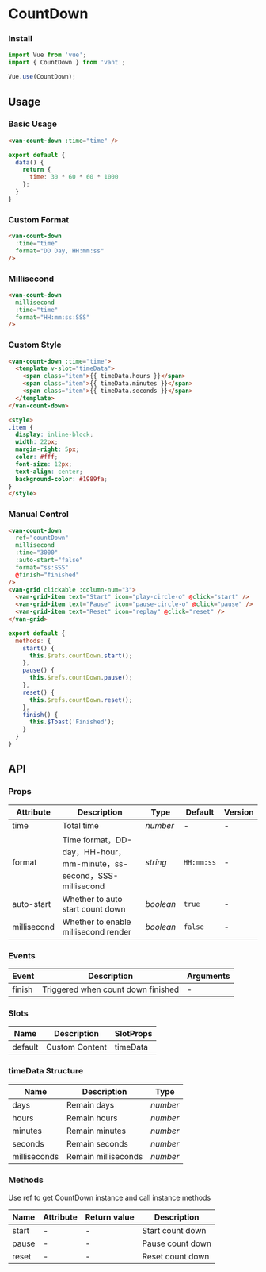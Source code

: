 # CountDown

### Install

``` javascript
import Vue from 'vue';
import { CountDown } from 'vant';

Vue.use(CountDown);
```

## Usage

### Basic Usage

```html
<van-count-down :time="time" />
```

```js
export default {
  data() {
    return {
      time: 30 * 60 * 60 * 1000
    };
  }
}
```

### Custom Format

```html
<van-count-down
  :time="time"
  format="DD Day, HH:mm:ss"
/>
```

### Millisecond

```html
<van-count-down
  millisecond
  :time="time"
  format="HH:mm:ss:SSS"
/>
```

### Custom Style

```html
<van-count-down :time="time">
  <template v-slot="timeData">
    <span class="item">{{ timeData.hours }}</span>
    <span class="item">{{ timeData.minutes }}</span>
    <span class="item">{{ timeData.seconds }}</span>
  </template>
</van-count-down>

<style>
.item {
  display: inline-block;
  width: 22px;
  margin-right: 5px;
  color: #fff;
  font-size: 12px;
  text-align: center;
  background-color: #1989fa;
}
</style>
```

### Manual Control

```html
<van-count-down
  ref="countDown"
  millisecond
  :time="3000"
  :auto-start="false"
  format="ss:SSS"
  @finish="finished"
/>
<van-grid clickable :column-num="3">
  <van-grid-item text="Start" icon="play-circle-o" @click="start" />
  <van-grid-item text="Pause" icon="pause-circle-o" @click="pause" />
  <van-grid-item text="Reset" icon="replay" @click="reset" />
</van-grid>
```

```js
export default {
  methods: {
    start() {
      this.$refs.countDown.start();
    },
    pause() {
      this.$refs.countDown.pause();
    },
    reset() {
      this.$refs.countDown.reset();
    },
    finish() {
      this.$Toast('Finished');
    }
  }
}
```

## API

### Props

| Attribute | Description | Type | Default | Version |
|------|------|------|------|------|
| time | Total time | *number* | - | - |
| format | Time format，DD-day，HH-hour，mm-minute，ss-second，SSS-millisecond | *string* | `HH:mm:ss` | - |
| auto-start | Whether to auto start count down | *boolean* | `true` | - |
| millisecond | Whether to enable millisecond render | *boolean* | `false` | - |

### Events

| Event | Description | Arguments |
|------|------|------|
| finish | Triggered when count down finished | - |

### Slots

| Name | Description | SlotProps |
|------|------|------|
| default | Custom Content | timeData |

### timeData Structure

| Name | Description | Type |
|------|------|------|
| days | Remain days | *number* |
| hours | Remain hours | *number* |
| minutes | Remain minutes | *number* |
| seconds | Remain seconds | *number* |
| milliseconds | Remain milliseconds | *number* |

### Methods

Use ref to get CountDown instance and call instance methods

| Name | Attribute | Return value | Description |
|------|------|------|------|
| start | - | - | Start count down |
| pause | - | - | Pause count down |
| reset | - | - | Reset count down |
